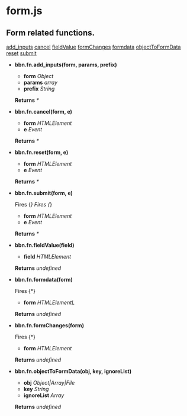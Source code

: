 # form.js

## Form related functions.

[add_inputs](#add_inputs)
[cancel](#cancel)
[fieldValue](#fieldValue)
[formChanges](#formChanges)
[formdata](#formdata)
[objectToFormData](#objectToFormData)
[reset](#reset)
[submit](#submit)


- <a name="add_inputs"></a>**bbn.fn.add_inputs(form, params, prefix)**

  * __form__ _Object_ 
  * __params__ _array_ 
  * __prefix__ _String_ 

  __Returns__ _*_ 

- <a name="cancel"></a>**bbn.fn.cancel(form, e)**

  * __form__ _HTMLElement_ 
  * __e__ _Event_ 

  __Returns__ _*_ 

- <a name="reset"></a>**bbn.fn.reset(form, e)**

  * __form__ _HTMLElement_ 
  * __e__ _Event_ 

  __Returns__ _*_ 

- <a name="submit"></a>**bbn.fn.submit(form, e)**

  Fires {*}
  Fires {*}
  * __form__ _HTMLElement_ 
  * __e__ _Event_ 

  __Returns__ _*_ 

- <a name="fieldValue"></a>**bbn.fn.fieldValue(field)**

  * __field__ _HTMLElement_ 

  __Returns__ _undefined_ 

- <a name="formdata"></a>**bbn.fn.formdata(form)**

  Fires {*}
  * __form__ _HTMLElementL_ 

  __Returns__ _undefined_ 

- <a name="formChanges"></a>**bbn.fn.formChanges(form)**

  Fires {*}
  * __form__ _HTMLElement_ 

  __Returns__ _undefined_ 

- <a name="objectToFormData"></a>**bbn.fn.objectToFormData(obj, key, ignoreList)**

  * __obj__ _Object|Array|File_ 
  * __key__ _String_ 
  * __ignoreList__ _Array_ 

  __Returns__ _undefined_ 